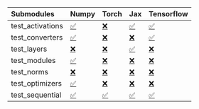 | Submodules       | Numpy                                                                                                                           | Torch                                                                                                                           | Jax                                                                                                                             | Tensorflow                                                                                                                      |
|:-----------------|:--------------------------------------------------------------------------------------------------------------------------------|:--------------------------------------------------------------------------------------------------------------------------------|:--------------------------------------------------------------------------------------------------------------------------------|:--------------------------------------------------------------------------------------------------------------------------------|
| test_activations | <a href="https://github.com/unifyai/ivy/runs/8057590444?check_suite_focus=true" rel="noopener noreferrer" target="_blank">✅</a> | <a href="https://github.com/unifyai/ivy/runs/8057590731?check_suite_focus=true" rel="noopener noreferrer" target="_blank">❌</a> | <a href="https://github.com/unifyai/ivy/runs/8057590999?check_suite_focus=true" rel="noopener noreferrer" target="_blank">✅</a> | <a href="https://github.com/unifyai/ivy/runs/8057591291?check_suite_focus=true" rel="noopener noreferrer" target="_blank">✅</a> |
| test_converters  | <a href="https://github.com/unifyai/ivy/runs/8057590484?check_suite_focus=true" rel="noopener noreferrer" target="_blank">✅</a> | <a href="https://github.com/unifyai/ivy/runs/8057590762?check_suite_focus=true" rel="noopener noreferrer" target="_blank">❌</a> | <a href="https://github.com/unifyai/ivy/runs/8057591039?check_suite_focus=true" rel="noopener noreferrer" target="_blank">❌</a> | <a href="https://github.com/unifyai/ivy/runs/8057591341?check_suite_focus=true" rel="noopener noreferrer" target="_blank">✅</a> |
| test_layers      | <a href="https://github.com/unifyai/ivy/runs/8057590531?check_suite_focus=true" rel="noopener noreferrer" target="_blank">❌</a> | <a href="https://github.com/unifyai/ivy/runs/8057590802?check_suite_focus=true" rel="noopener noreferrer" target="_blank">❌</a> | <a href="https://github.com/unifyai/ivy/runs/8057591076?check_suite_focus=true" rel="noopener noreferrer" target="_blank">✅</a> | <a href="https://github.com/unifyai/ivy/runs/8057591381?check_suite_focus=true" rel="noopener noreferrer" target="_blank">❌</a> |
| test_modules     | <a href="https://github.com/unifyai/ivy/runs/8057590569?check_suite_focus=true" rel="noopener noreferrer" target="_blank">✅</a> | <a href="https://github.com/unifyai/ivy/runs/8057590839?check_suite_focus=true" rel="noopener noreferrer" target="_blank">❌</a> | <a href="https://github.com/unifyai/ivy/runs/8057591119?check_suite_focus=true" rel="noopener noreferrer" target="_blank">❌</a> | <a href="https://github.com/unifyai/ivy/runs/8057591420?check_suite_focus=true" rel="noopener noreferrer" target="_blank">❌</a> |
| test_norms       | <a href="https://github.com/unifyai/ivy/runs/8057590622?check_suite_focus=true" rel="noopener noreferrer" target="_blank">❌</a> | <a href="https://github.com/unifyai/ivy/runs/8057590877?check_suite_focus=true" rel="noopener noreferrer" target="_blank">❌</a> | <a href="https://github.com/unifyai/ivy/runs/8057591159?check_suite_focus=true" rel="noopener noreferrer" target="_blank">❌</a> | <a href="https://github.com/unifyai/ivy/runs/8057591474?check_suite_focus=true" rel="noopener noreferrer" target="_blank">❌</a> |
| test_optimizers  | <a href="https://github.com/unifyai/ivy/runs/8057590669?check_suite_focus=true" rel="noopener noreferrer" target="_blank">✅</a> | <a href="https://github.com/unifyai/ivy/runs/8057590917?check_suite_focus=true" rel="noopener noreferrer" target="_blank">❌</a> | <a href="https://github.com/unifyai/ivy/runs/8057591205?check_suite_focus=true" rel="noopener noreferrer" target="_blank">❌</a> | <a href="https://github.com/unifyai/ivy/runs/8057591523?check_suite_focus=true" rel="noopener noreferrer" target="_blank">❌</a> |
| test_sequential  | <a href="https://github.com/unifyai/ivy/runs/8057590699?check_suite_focus=true" rel="noopener noreferrer" target="_blank">✅</a> | <a href="https://github.com/unifyai/ivy/runs/8057590960?check_suite_focus=true" rel="noopener noreferrer" target="_blank">✅</a> | <a href="https://github.com/unifyai/ivy/runs/8057591234?check_suite_focus=true" rel="noopener noreferrer" target="_blank">✅</a> | <a href="https://github.com/unifyai/ivy/runs/8057591586?check_suite_focus=true" rel="noopener noreferrer" target="_blank">✅</a> |